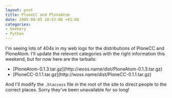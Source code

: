```yaml
---
layout: post
title: PloneCC and PloneAtom
date: 2005-08-05 10:53:06 +01:00
categories:
- Geekery
- Python
---
```

I'm seeing lots of 404s in my web logs for the distributions of PloneCC and PloneAtom.  I'll update the relevent categories with the right information this weekend, but for now here are the tarballs:

<ul>
<li>[PloneAtom-0.1.3.tar.gz](http://woss.name/dist/PloneAtom-0.1.3.tar.gz)</li>
<li>[PloneCC-0.1.1.tar.gz](http://woss.name/dist/PloneCC-0.1.1.tar.gz)</li>
</ul>

And I'll modify the <code>.htaccess</code> file in the root of the site to direct people to the correct places.  Sorry they've been unavailable for so long!
